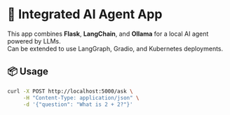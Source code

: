 # 🧠 Integrated AI Agent App

This app combines **Flask**, **LangChain**, and **Ollama** for a local AI agent powered by LLMs.  
Can be extended to use LangGraph, Gradio, and Kubernetes deployments.

## 📦 Usage

```bash
curl -X POST http://localhost:5000/ask \
     -H "Content-Type: application/json" \
     -d '{"question": "What is 2 + 2?"}'
